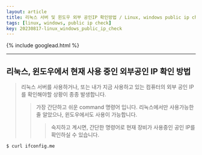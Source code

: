 ```yaml
---
layout: article
title: 리눅스 서버 및 윈도우 외부 공인IP 확인방법 / Linux, windows public ip check
tags: [linux, windows, public ip check]
key: 20230817-linux_windows_public_ip_check 
---
```


{% include googlead.html %}

---

## 리눅스, 윈도우에서 현재 사용 중인 외부공인 IP 확인 방법

> 리눅스 서버를 사용하거나, 또는 내가 지금 사용하고 있는 컴퓨터의 외부 공인 IP를 확인해야할 상황이 종종 발생합니다.
>> 가장 간단하고 쉬운 command 명령어 입니다. 리눅스에서만 사용가능한 줄 알았으나, 윈도우에서도 사용이 가능합니다.
>>> 숙지하고 계시면, 간단한 명령어로 현재 장비가 사용중인 공인 IP를 확인하실 수 있습니다.
 
```bash
$ curl ifconfig.me
```